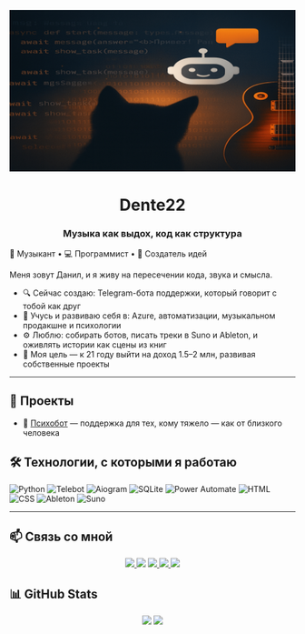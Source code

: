 <p align="center">
  <img src="https://github.com/Dente22/Dente22/blob/main/ChatGPT%20Image%2028%20%D0%B8%D1%8E%D0%BB.%202025%20%D0%B3.,%2016_48_34%20(1).png?raw=true" />
</p>

<h1 align="center">Dente22</h1>
<h3 align="center">Музыка как выдох, код как структура</h3>


🎸 Музыкант • 💻 Программист • 🎨 Создатель идей

Меня зовут Данил, и я живу на пересечении кода, звука и смысла.

- 🔍 Сейчас создаю: Telegram-бота поддержки, который говорит с тобой как друг
- 🌌 Учусь и развиваю себя в: Azure, автоматизации, музыкальном продакшне и психологии
- ⚙️ Люблю: собирать ботов, писать треки в Suno и Ableton, и оживлять истории как сцены из книг
- 🎯 Моя цель — к 21 году выйти на доход 1.5–2 млн, развивая собственные проекты

---

## 🚀 Проекты
- 🧠 [Психобот](https://github.com/Dente22/WithYou_Bot.git) — поддержка для тех, кому тяжело — как от близкого человека

## 🛠️ Технологии, с которыми я работаю

![Python](https://img.shields.io/badge/-Python-333?logo=python)
![Telebot](https://img.shields.io/badge/-Telebot-333?logo=telegram)
![Aiogram](https://img.shields.io/badge/-Aiogram-333?logo=telegram)
![SQLite](https://img.shields.io/badge/-SQLite-333?logo=sqlite)
![Power Automate](https://img.shields.io/badge/-Power%20Automate-333?logo=microsoft)
![HTML](https://img.shields.io/badge/-HTML-333?logo=html5)
![CSS](https://img.shields.io/badge/-CSS-333?logo=css3)
![Ableton](https://img.shields.io/badge/-Ableton%20Live-333?logo=abletonlive)
![Suno](https://img.shields.io/badge/-Suno.ai-333)

---

## 📫 Связь со мной

<p align="center">
  <a href="https://t.me/diskusmms">
    <img src="https://img.shields.io/badge/-Telegram-2CA5E0?style=for-the-badge&logo=telegram&logoColor=white" />
  </a>
  <a https://www.youtube.com/@diskus-d1">
    <img src="https://img.shields.io/badge/-YouTube-FF0000?style=for-the-badge&logo=youtube&logoColor=white" />
  </a>
  <a href="https://github.com/Dente22">
    <img src="https://img.shields.io/badge/-GitHub-181717?style=for-the-badge&logo=github&logoColor=white" />
  </a>
  <a href="https://www.instagram.com/diskusms?igsh=MWs1d2dtazJyZWtscQ%3D%3D&utm_source=qr">
    <img src="https://img.shields.io/badge/-Instagram-E4405F?style=for-the-badge&logo=instagram&logoColor=white" />
  </a>
  <a https://www.tiktok.com/@diskus.ms?_t=ZM-8yP86Dytg6q&_r=1">
    <img src="https://img.shields.io/badge/-TikTok-000000?style=for-the-badge&logo=tiktok&logoColor=white" />
  </a>
</p>


## 📊 GitHub Stats

<p align="center">
  <img src="https://github-readme-stats.vercel.app/api?username=Dente22&show_icons=true&theme=dracula" />
  <img src="https://github-readme-stats.vercel.app/api/top-langs/?username=Dente22&layout=compact&theme=dracula" />
</p>

